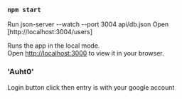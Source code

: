 
### `npm start`
Run json-server --watch --port 3004 api/db.json
Open [http://localhost:3004/users]

Runs the app in the local mode.\
Open [http://localhost:3000](http://localhost:3000) to view it in your browser.

### 'Auht0'
Login button click then entry is with your google account
